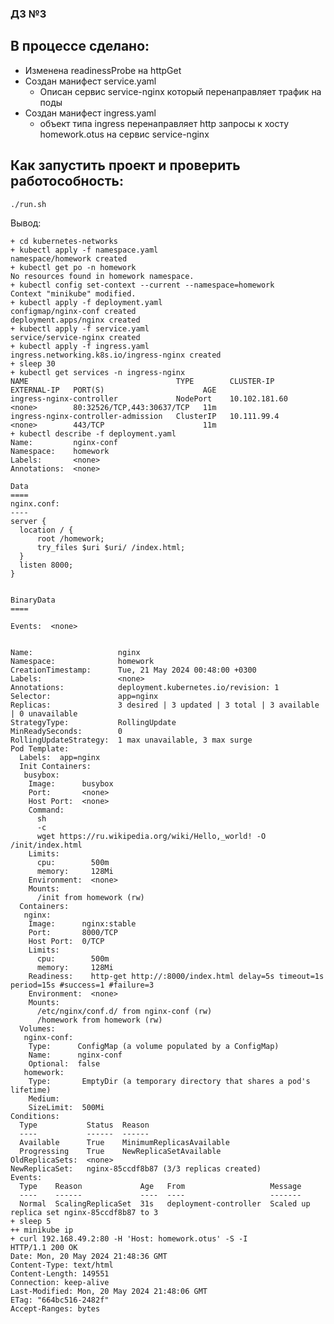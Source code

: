 ### ДЗ №3 ###

## В процессе сделано:
 - Изменена readinessProbe на httpGet
 - Создан манифест service.yaml
   - Описан сервис service-nginx который перенаправляет трафик на поды
 - Создан манифест ingress.yaml
   - объект типа ingress перенаправляет http запросы к хосту homework.otus на сервис service-nginx

## Как запустить проект и проверить работособность:
```./run.sh```

Вывод:
```
+ cd kubernetes-networks
+ kubectl apply -f namespace.yaml
namespace/homework created
+ kubectl get po -n homework
No resources found in homework namespace.
+ kubectl config set-context --current --namespace=homework
Context "minikube" modified.
+ kubectl apply -f deployment.yaml
configmap/nginx-conf created
deployment.apps/nginx created
+ kubectl apply -f service.yaml
service/service-nginx created
+ kubectl apply -f ingress.yaml
ingress.networking.k8s.io/ingress-nginx created
+ sleep 30
+ kubectl get services -n ingress-nginx
NAME                                 TYPE        CLUSTER-IP      EXTERNAL-IP   PORT(S)                      AGE
ingress-nginx-controller             NodePort    10.102.181.60   <none>        80:32526/TCP,443:30637/TCP   11m
ingress-nginx-controller-admission   ClusterIP   10.111.99.4     <none>        443/TCP                      11m
+ kubectl describe -f deployment.yaml
Name:         nginx-conf
Namespace:    homework
Labels:       <none>
Annotations:  <none>

Data
====
nginx.conf:
----
server {
  location / {
      root /homework;
      try_files $uri $uri/ /index.html;
  }
  listen 8000;
}


BinaryData
====

Events:  <none>


Name:                   nginx
Namespace:              homework
CreationTimestamp:      Tue, 21 May 2024 00:48:00 +0300
Labels:                 <none>
Annotations:            deployment.kubernetes.io/revision: 1
Selector:               app=nginx
Replicas:               3 desired | 3 updated | 3 total | 3 available | 0 unavailable
StrategyType:           RollingUpdate
MinReadySeconds:        0
RollingUpdateStrategy:  1 max unavailable, 3 max surge
Pod Template:
  Labels:  app=nginx
  Init Containers:
   busybox:
    Image:      busybox
    Port:       <none>
    Host Port:  <none>
    Command:
      sh
      -c
      wget https://ru.wikipedia.org/wiki/Hello,_world! -O /init/index.html
    Limits:
      cpu:        500m
      memory:     128Mi
    Environment:  <none>
    Mounts:
      /init from homework (rw)
  Containers:
   nginx:
    Image:      nginx:stable
    Port:       8000/TCP
    Host Port:  0/TCP
    Limits:
      cpu:        500m
      memory:     128Mi
    Readiness:    http-get http://:8000/index.html delay=5s timeout=1s period=15s #success=1 #failure=3
    Environment:  <none>
    Mounts:
      /etc/nginx/conf.d/ from nginx-conf (rw)
      /homework from homework (rw)
  Volumes:
   nginx-conf:
    Type:      ConfigMap (a volume populated by a ConfigMap)
    Name:      nginx-conf
    Optional:  false
   homework:
    Type:       EmptyDir (a temporary directory that shares a pod's lifetime)
    Medium:     
    SizeLimit:  500Mi
Conditions:
  Type           Status  Reason
  ----           ------  ------
  Available      True    MinimumReplicasAvailable
  Progressing    True    NewReplicaSetAvailable
OldReplicaSets:  <none>
NewReplicaSet:   nginx-85ccdf8b87 (3/3 replicas created)
Events:
  Type    Reason             Age   From                   Message
  ----    ------             ----  ----                   -------
  Normal  ScalingReplicaSet  31s   deployment-controller  Scaled up replica set nginx-85ccdf8b87 to 3
+ sleep 5
++ minikube ip
+ curl 192.168.49.2:80 -H 'Host: homework.otus' -S -I
HTTP/1.1 200 OK
Date: Mon, 20 May 2024 21:48:36 GMT
Content-Type: text/html
Content-Length: 149551
Connection: keep-alive
Last-Modified: Mon, 20 May 2024 21:48:06 GMT
ETag: "664bc516-2482f"
Accept-Ranges: bytes
```
